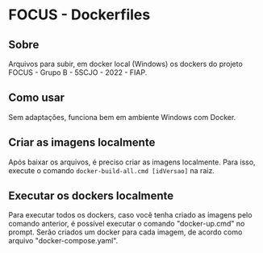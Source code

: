# FOCUS - Dockerfiles
## Sobre
Arquivos para subir, em docker local (Windows) os dockers do projeto FOCUS - Grupo B - 5SCJO - 2022 - FIAP.

## Como usar
Sem adaptações, funciona bem em ambiente Windows com Docker.

## Criar as imagens localmente
Após baixar os arquivos, é preciso criar as imagens localmente.
Para isso, execute o comando ```docker-build-all.cmd [idVersao]``` na raiz.


## Executar os dockers localmente
Para executar todos os dockers, caso você tenha criado as imagens pelo comando anterior, é possível executar o comando "docker-up.cmd" no prompt.
Serão criados um docker para cada imagem, de acordo como arquivo "docker-compose.yaml".
